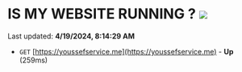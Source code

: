 # IS MY WEBSITE RUNNING ? [![](https://img.shields.io/static/v1?label=Sponsor&message=%E2%9D%A4&logo=GitHub&color=%23fe8e86)](https://github.com/sponsors/<username>)

Last updated: **4/19/2024, 8:14:29 AM**

- `GET` [https://youssefservice.me](https://youssefservice.me) - **Up** (259ms)
